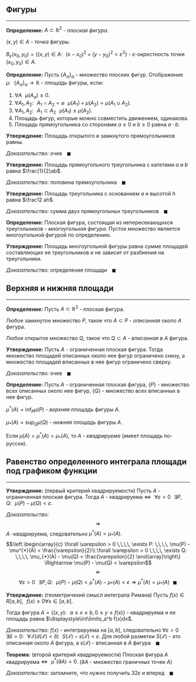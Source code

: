 ## Фигуры

---

**Определение:**<a name="definition-0"></a> $A \subset \mathbb{R}^2$ - *плоская фигура*.

$(x, y) \in A$ - *точка* фигуры.

$B_{\varepsilon}(x_0, y_0) = \{(x, y) \in A: \,\,\,\, (x - x_0)^2 + (y - y_0)^2 < \varepsilon^2\}$ - $\varepsilon$-*окрестность* точки $(x_0, y_0) \in A$.

**Определение:**<a name="definition-1"></a> Пусть $\{A_{\alpha}\}_{\alpha}$ - множество плоских фигур. 
Отображение $\mu: \,\,\,\, \{A_{\alpha}\}_{\alpha} \to \mathbb{R}$ - *площадь* фигуры, если:

1. $\forall A \,\,\,\, \mu(A_{\alpha}) \ge 0$.
2. $\forall A_1, A_2: \,\,\,\, A_1 \cap A_2 = \varnothing \,\,\,\, \mu(A_1) + \mu(A_2) = \mu(A_1 \cup A_2)$.
3. $\forall A_1, A_2: \,\,\,\, A_1 \subset A_2 \,\,\,\, \mu(A_1) \le \mu(A_2)$.
4. Площадь фигур, которые можно совместить движением, одинакова.
5. Площадь прямоугольника со сторонами $a \ge 0$ и $b \ge 0$ равна $a\cdot b$.

**Утверждение:**<a name="statement-1"></a> Площадь открытого и замкнутого прямоугольников равны.

*Доказательство:* очев $\,\,\,\,\blacksquare$

**Утверждение:**<a name="statement-0"></a> Площадь прямоугольного треугольника с катетами $a$ и $b$ равна $\frac{1}{2}ab$.

*Доказательство:* половина прямоугольника $\,\,\,\,\blacksquare$

**Утверждение:**<a name="statement-2"></a> Площадь треугольника с основанием $a$ и высотой $h$ равна $\frac12 ah$.

*Доказательство:* сумма двух прямоугольных треугольников $\,\,\,\,\blacksquare$

**Определение:**<a name="definition-2"></a> Плоская фигура, состоящая из непересекающихся треугольников - *многоугольная фигура*. Пустое множество является многоугольной фигурой по определению.

**Утверждение:**<a name="statement-3"></a> Площадь многоугольной фигуры равна сумме площадей составляющих ее треугольников и не зависит от разбиения на треугольники.

*Доказательство:* определение площади $\,\,\,\,\blacksquare$

## Верхняя и нижняя площади

---

**Определение:**<a name="definition-3"></a> Пусть $A \subset \mathbb{R}^2$ - плоская фигура.

Любое замкнутое множество $P$, такое что $A \subset P$ - *описанная* около $A$ фигура.

Любое открытое множество $Q$, такое что $Q \subset A$ - *вписанная* в $A$ фигура.

**Утверждение:**<a name="statement-4"></a> Пусть $A$ - ограниченная плоская фигура. Тогда множество площадей описанных около нее фигур ограничено снизу, а множество площадей вписанных в нее фигур ограничено сверху.

*Доказательство:* очев $\,\,\,\,\blacksquare$

**Определение:**<a name="definition-4"></a> Пусть $A$ - ограниченная плоская фигура, $\{P\}$ - множество всех описанных около нее фигур, $\{Q\}$ - множество всех вписанных в нее фигур.

$\mu^{*}(A) = \displaystyle\inf_{P}\mu(P)$ - *верхняя площадь* фигуры $A$.

$\mu_{*}(A) = \displaystyle\sup_{Q}\mu(Q)$ - *нижняя площадь* фигуры $A$.

Если $\mu(A) = \mu^{*}(A) = \mu_{*}(A)$, то $A$ - *квадрируема* (имеет площадь по-русски).

## Равенство определенного интеграла площади под графиком функции

---

**Утверждение:**<a name="statement-5"></a> (первый критерий квадрируемости) Пусть $A$ - ограниченная плоская фигура. Тогда $A$ - квадрируема $\Leftrightarrow \,\,\,\, \forall \varepsilon > 0 \,\,\,\, \exists P, Q: \,\,\,\, \mu(P) - \mu(Q) < \varepsilon$.

*Доказательство:* $$\Rightarrow$$
$A$ -квадрируема, следовательно $\mu^{*}(A) = \mu_{*}(A)$.
$$\left.\begin{array}{c}
\forall \varepsilon > 0 \,\,\,\, \exists P: \,\,\,\, \mu(P) - \mu^{*}(A) < \frac{\varepsilon}{2}\\
\forall \varepsilon > 0 \,\,\,\, \exists Q: \,\,\,\, \mu_{*}(A) - \mu(Q) < \frac{\varepsilon}{2}
\end{array}\right\} \Rightarrow \mu(P) - \mu(Q) < \varepsilon$$
$$\Leftarrow$$
$$\forall \varepsilon > 0 \,\,\,\, \exists P, Q: \,\,\,\, \mu(P) - \mu(Q) < \mu^{*}(A) - \mu_{*}(A) < \varepsilon \Rightarrow \mu^{*}(A) = \mu_{*}(A) \,\,\,\,\blacksquare$$

**Утверждение:**<a name="statement-6"></a> (геометричекий смысл интеграла Римана) Пусть $f(x) \in R[a, b], \,\,\,\, f(x) \ge 0 \forall x \in [a, b]$. 

Тогда фигура $A = \{(x, y): \,\,\,\, a \le x \le b, 0 \le y \le f(x)\}$ - квадрируема и ее площадь равна $\displaystyle\int\limits_a^b f(x)dx$.

*Доказательство:* $f(x)$ - интегрируема на $[a, b]$, следовательно $\forall \varepsilon > 0 \,\,\,\, \exists \delta > 0: \,\,\,\, \forall \mathcal{T} (d(\mathcal{T}) < \delta) \,\,\,\, S(\mathcal{T}) - s(\mathcal{T}) < \varepsilon$. Для любой разметки $S(\mathcal{T})$ - это описанная около $A$ фигура, а $s(\mathcal{T})$ - вписанная в $A$ фигура $\,\,\,\,\blacksquare$

**Теорема:**<a name="theorem-0"></a> (второй критерий квадрируемости) Плоская фигура $A$ квадрируема $\Leftrightarrow \,\,\,\, \mu^{*}(\partial A) = 0$.
($\partial A$ - множество граничных точек $A$)

*Доказательство:* запомните, что нужно получить $32 \varepsilon$ и вперед $\,\,\,\,\blacksquare$
